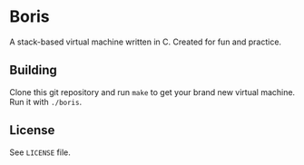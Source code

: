 Boris
=====
A stack-based virtual machine written in C. Created for fun and practice.


Building
--------
Clone this git repository and run `make` to get your brand new virtual
machine. Run it with `./boris`.

License
-------
See `LICENSE` file.
